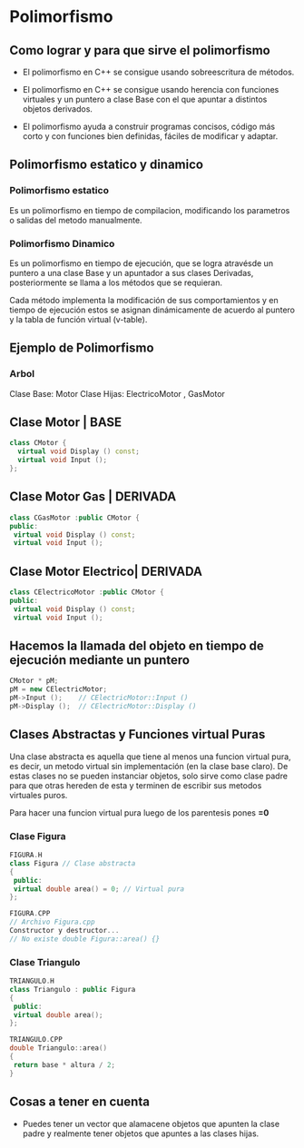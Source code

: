 # Polimorfismo

## Como lograr y para que sirve el polimorfismo

- El polimorfismo en C++ se consigue usando sobreescritura de métodos.

- El polimorfismo en C++ se consigue usando herencia con funciones virtuales y un
puntero a clase Base con el que apuntar a distintos objetos derivados.

- El polimorfismo ayuda a construir programas concisos, código más corto y con
funciones bien definidas, fáciles de modificar y adaptar.

## Polimorfismo estatico y dinamico

### Polimorfismo estatico

Es un polimorfismo en tiempo de compilacion, modificando los parametros o salidas del metodo manualmente.

### Polimorfismo Dinamico

Es un polimorfismo en tiempo de ejecución, que se logra atravésde
un puntero a una clase Base y un apuntador a sus clases Derivadas, posteriormente se llama a los métodos que se requieran.

Cada método implementa la modificación de sus comportamientos y en tiempo de ejecución estos se asignan dinámicamente de acuerdo al puntero y la tabla de función virtual (v-table).

## Ejemplo de Polimorfismo

### Arbol

Clase Base: Motor
Clase Hijas: ElectricoMotor , GasMotor

## Clase Motor | BASE

```cpp
class CMotor {
  virtual void Display () const;
  virtual void Input ();
};
```

## Clase Motor Gas | DERIVADA
```cpp
class CGasMotor :public CMotor {
public:
 virtual void Display () const;
 virtual void Input ();
```

## Clase Motor Electrico| DERIVADA
```cpp
class CElectricoMotor :public CMotor {
public:
 virtual void Display () const;
 virtual void Input ();
```

## Hacemos la llamada del objeto en tiempo de ejecución mediante un puntero
```c++
CMotor * pM;
pM = new CElectricMotor;
pM->Input ();    // CElectricMotor::Input ()
pM->Display ();  // CElectricMotor::Display ()
```

## Clases Abstractas y Funciones virtual Puras

Una clase abstracta es aquella que tiene al menos una funcion virtual pura, es decir, un metodo virtual sin implementación (en la clase base claro). De estas clases no se pueden instanciar objetos, solo sirve como clase padre para que otras hereden de esta y terminen de escribir sus metodos virtuales puros.

Para hacer una funcion virtual pura luego de los parentesis pones **=0**

### Clase Figura

```cpp
FIGURA.H
class Figura // Clase abstracta
{
 public:
 virtual double area() = 0; // Virtual pura
};

FIGURA.CPP
// Archivo Figura.cpp
Constructor y destructor...
// No existe double Figura::area() {}
```

### Clase Triangulo

```cpp
TRIANGULO.H
class Triangulo : public Figura
{
 public:
 virtual double area();
};

TRIANGULO.CPP
double Triangulo::area()
{
 return base * altura / 2;
}
```

## Cosas a tener en cuenta

- Puedes tener un vector que alamacene objetos que apunten la clase padre y realmente tener objetos que apuntes a las clases hijas.